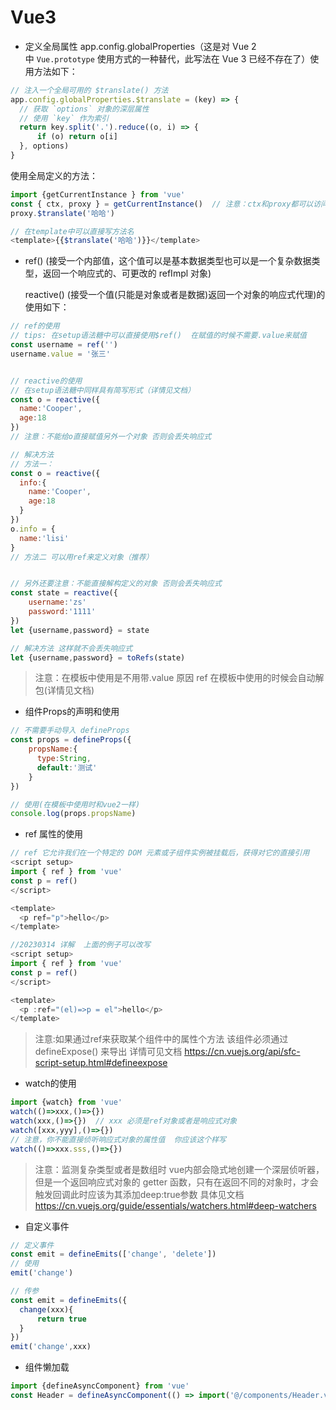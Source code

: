 # Vue3

* 定义全局属性 app.config.globalProperties（这是对 Vue 2 中 `Vue.prototype` 使用方式的一种替代，此写法在 Vue 3 已经不存在了）使用方法如下：

```javascript
// 注入一个全局可用的 $translate() 方法
app.config.globalProperties.$translate = (key) => {
  // 获取 `options` 对象的深层属性
  // 使用 `key` 作为索引
  return key.split('.').reduce((o, i) => {
      if (o) return o[i]
  }, options)
}
```

使用全局定义的方法：

```javascript
import {getCurrentInstance } from 'vue'
const { ctx, proxy } = getCurrentInstance()  // 注意：ctx和proxy都可以访问到定义的全局方法，但是ctx只能在本地使用，线上环境使用proxy
proxy.$translate('哈哈')

// 在template中可以直接写方法名
<template>{{$translate('哈哈')}}</template>
```

* ref() (接受一个内部值，这个值可以是基本数据类型也可以是一个复杂数据类型，返回一个响应式的、可更改的 refImpl 对象)

  reactive() (接受一个值(只能是对象或者是数据)返回一个对象的响应式代理)的使用如下：

```javascript
// ref的使用
// tips: 在setup语法糖中可以直接使用$ref()  在赋值的时候不需要.value来赋值
const username = ref('')
username.value = '张三'


// reactive的使用
// 在setup语法糖中同样具有简写形式（详情见文档）
const o = reactive({
  name:'Cooper',
  age:18
})
// 注意：不能给o直接赋值另外一个对象 否则会丢失响应式

// 解决方法
// 方法一：
const o = reactive({
  info:{
	name:'Cooper',
  	age:18
  }
})
o.info = {
  name:'lisi'
}
// 方法二 可以用ref来定义对象（推荐）


// 另外还要注意：不能直接解构定义的对象 否则会丢失响应式
const state = reactive({
    username:'zs'
    password:'1111'
})
let {username,password} = state

// 解决方法 这样就不会丢失响应式
let {username,password} = toRefs(state)
```

>注意：在模板中使用是不用带.value  原因 ref 在模板中使用的时候会自动解包(详情见文档)

* 组件Props的声明和使用

```javascript
// 不需要手动导入 defineProps
const props = defineProps({
	propsName:{
      type:String,
      default:'测试'
    }
})

// 使用(在模板中使用时和vue2一样)
console.log(props.propsName)
```

* ref 属性的使用

```javascript
// ref 它允许我们在一个特定的 DOM 元素或子组件实例被挂载后，获得对它的直接引用
<script setup>
import { ref } from 'vue'
const p = ref()
</script>

<template>
  <p ref="p">hello</p>
</template>

//20230314 详解  上面的例子可以改写
<script setup>
import { ref } from 'vue'
const p = ref()
</script>

<template>
  <p :ref="(el)=>p = el">hello</p>
</template>

```

>注意:如果通过ref来获取某个组件中的属性个方法 该组件必须通过 defineExpose() 来导出 详情可见文档 <https://cn.vuejs.org/api/sfc-script-setup.html#defineexpose>

* watch的使用

```javascript
import {watch} from 'vue'
watch(()=>xxx,()=>{})
watch(xxx,()=>{})  // xxx 必须是ref对象或者是响应式对象
watch([xxx,yyy],()=>{})
// 注意，你不能直接侦听响应式对象的属性值  你应该这个样写
watch(()=>xxx.sss,()=>{})
```

>注意：监测复杂类型或者是数组时 vue内部会隐式地创建一个深层侦听器，但是一个返回响应式对象的 getter 函数，只有在返回不同的对象时，才会触发回调此时应该为其添加deep\:true参数 具体见文档 <https://cn.vuejs.org/guide/essentials/watchers.html#deep-watchers>

* 自定义事件

```javascript
// 定义事件
const emit = defineEmits(['change', 'delete'])
// 使用
emit('change')

// 传参
const emit = defineEmits({
  change(xxx){
	  return true
  }
})
emit('change',xxx)
```

* 组件懒加载

```javascript
import {defineAsyncComponent} from 'vue'
const Header = defineAsyncComponent(() => import('@/components/Header.vue'))
```